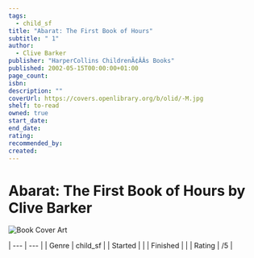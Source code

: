 ```yaml
---
tags:
  - child_sf
title: "Abarat: The First Book of Hours"
subtitle: " 1"
author:
  - Clive Barker
publisher: "HarperCollins ChildrenÃ¢ÂÂs Books"
published: 2002-05-15T00:00:00+01:00
page_count: 
isbn: 
description: ""
coverUrl: https://covers.openlibrary.org/b/olid/-M.jpg
shelf: to-read
owned: true
start_date: 
end_date: 
rating: 
recommended_by: 
created: 
---
```


# Abarat: The First Book of Hours by Clive Barker

![Book Cover Art](https://covers.openlibrary.org/b/olid/-M.jpg)


| --- | --- |
| Genre | child_sf |
| Started |  |
| Finished |  |
| Rating | /5 |

